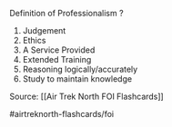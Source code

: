 Definition of Professionalism
?
1. Judgement
2. Ethics
3. A Service Provided
4. Extended Training
5. Reasoning logically/accurately
6. Study to maintain knowledge
<!--SR:!2022-09-28,1,210-->

Source: [[Air Trek North FOI Flashcards]]

#airtreknorth-flashcards/foi